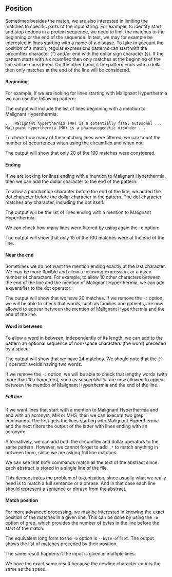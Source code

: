 <script>
import Execute from "$components/Execute.svelte";
</script>

## Position

Sometimes besides the match, we are also interested in limiting the matches
to specific parts of the input string. For example, to identify start and stop
codons in a protein sequence, we need to limit the matches to the beginning
or the end of the sequence. In text, we may for example be interested in
lines starting with a name of a disease. To take in account the position of a
match, regular expressions patterns can start with the circumflex character
(`^`) and/or end with the dollar sign character (`$`).
If the pattern starts with a circumflex then only matches at the beginning
of the line will be considered. On the other hand, if the pattern ends with a
dollar then only matches at the end of the line will be considered.

#### Beginning

For example, if we are looking for lines starting with Malignant Hyperthermia
we can use the following pattern:

<Execute command="grep -E '^(M|m)alignant (H|h)yperthermia' chebi_27732.txt" />

The output will include the list of lines beginning with a mention to Malignant Hyperthermia:

```text
... Malignant hyperthermia (MH) is a potentially fatal autosomal ...
Malignant hyperthermia (MH) is a pharmacogenetic disorder ...
```

To check how many of the matching lines were filtered, we can count the
number of occurrences when using the circumflex and when not:

<Execute command="grep -c -E '^(M|m)alignant (H|h)yperthermia' chebi_27732.txt
grep -c -E '(M|m)alignant (H|h)yperthermia' chebi_27732.txt" />

The output will show that only 20 of the 100 matches were considered.

#### Ending

If we are looking for lines ending with a mention to Malignant Hyperthermia,
then we can add the dollar character to the end of the pattern:

<Execute command="grep -E '(M|m)alignant (H|h)yperthermia.$' chebi_27732.txt" />

To allow a punctuation character before the end of the line, we added the
dot character before the dollar character in the pattern. The dot character
matches any character, including the dot itself.

The output will be the list of lines ending with a mention to Malignant
Hyperthermia.

We can check how many lines were filtered by using again the -c option:
<Execute command="grep -c -E '(M|m)alignant (H|h)yperthermia.$' chebi_27732.txt" />
<Execute command="grep -c -E '(M|m)alignant (H|h)yperthermia' chebi_27732.txt" />

The output will show that only 15 of the 100 matches were at the end of the
line.

#### Near the end
Sometimes we do not want the mention ending exactly at the last character.
We may be more flexible and allow a following expression, or a given number
of characters. For example, to allow 10 other characters between the end of
the line and the mention of Malignant Hyperthermia, we can add a quantifier
to the dot operator:

<Execute command="grep -c -E '(M|m)alignant (H|h)yperthermia.{0,10}$' chebi_27732.txt" />

The output will show that we have 20 matches.
If we remove the `-c` option, we will be able to check that words, such
as families and patients, are now allowed to appear between the mention of
Malignant Hyperthermia and the end of the line.

#### Word in between
To allow a word in between, independently of its length, we can add to the
pattern an optional sequence of non-space characters (the word) preceded
by a space:

<Execute command="grep -c -E '(M|m)alignant (H|h)yperthermia( [^ ]*)?.$' chebi_27732.txt" />

The output will show that we have 24 matches. We should note that the `[^ ]`
operator avoids having two words.

If we remove the `-c` option, we will be able to check that lengthy words
(with more than 10 characters), such as _susceptibility_, are now allowed to
appear between the mention of Malignant Hyperthermia and the end of the
line.

##### Full line

If we want lines that start with a mention to Malignant Hyperthermia and end
with an acronym, MH or MHS, then we can execute two grep commands.
The first gets the lines starting with Malignant Hyperthermia and the next
filters the output of the latter with lines ending with an acronym:

<Execute command="grep -E '^(M|m)alignant (H|h)yperthermia' chebi_27732.
txt | grep -w -E 'MHS?.$'" />

Alternatively, we can add both the circumflex and dollar operators to the
same pattern. However, we cannot forget to add `.*` to match anything in
between them, since we are asking full line matches:

<Execute command="grep -w -E '^(M|m)alignant (H|h)yperthermia.*MHS?.$' chebi_27732.txt" />

We can see that both commands match all the text of the abstract since
each abstract is stored in a single line of the file.

This demonstrates the problem of tokenization, since usually what we really
need is to match a full sentence or a phrase. And in that case each line should
represent a sentence or phrase from the abstract.

#### Match position

For more advanced processing, we may be interested in knowing the exact
position of the matches in a given line. This can be done by using the `-b`
option of grep, which provides the number of bytes in the line before the
start of the match:

<Execute command="echo 'MHS MHN MHE' | grep -b -o -w -E 'MH[SNE]'" />

The equivalent long form to the `-b` option is `--byte-offset`.
The output shows the list of matches preceded by their position.

The same result happens if the input is given in multiple lines:

<Execute command="echo -e 'MHS\nMHN\nMHE' | grep -b -o -w -E 'MH[SNE]'" />

We have the exact same result because the newline character counts the same
as the space.